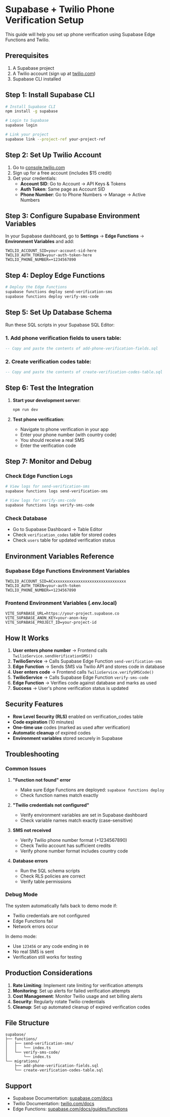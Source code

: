 # Supabase + Twilio Phone Verification Setup

This guide will help you set up phone verification using Supabase Edge Functions and Twilio.

## Prerequisites

1. A Supabase project
2. A Twilio account (sign up at [twilio.com](https://www.twilio.com))
3. Supabase CLI installed

## Step 1: Install Supabase CLI

```bash
# Install Supabase CLI
npm install -g supabase

# Login to Supabase
supabase login

# Link your project
supabase link --project-ref your-project-ref
```

## Step 2: Set Up Twilio Account

1. Go to [console.twilio.com](https://console.twilio.com)
2. Sign up for a free account (includes $15 credit)
3. Get your credentials:
   - **Account SID**: Go to Account → API Keys & Tokens
   - **Auth Token**: Same page as Account SID
   - **Phone Number**: Go to Phone Numbers → Manage → Active Numbers

## Step 3: Configure Supabase Environment Variables

In your Supabase dashboard, go to **Settings** → **Edge Functions** → **Environment Variables** and add:

```
TWILIO_ACCOUNT_SID=your-account-sid-here
TWILIO_AUTH_TOKEN=your-auth-token-here
TWILIO_PHONE_NUMBER=+1234567890
```

## Step 4: Deploy Edge Functions

```bash
# Deploy the Edge Functions
supabase functions deploy send-verification-sms
supabase functions deploy verify-sms-code
```

## Step 5: Set Up Database Schema

Run these SQL scripts in your Supabase SQL Editor:

### 1. Add phone verification fields to users table:
```sql
-- Copy and paste the contents of add-phone-verification-fields.sql
```

### 2. Create verification codes table:
```sql
-- Copy and paste the contents of create-verification-codes-table.sql
```

## Step 6: Test the Integration

1. **Start your development server**:
   ```bash
   npm run dev
   ```

2. **Test phone verification**:
   - Navigate to phone verification in your app
   - Enter your phone number (with country code)
   - You should receive a real SMS
   - Enter the verification code

## Step 7: Monitor and Debug

### Check Edge Function Logs
```bash
# View logs for send-verification-sms
supabase functions logs send-verification-sms

# View logs for verify-sms-code
supabase functions logs verify-sms-code
```

### Check Database
- Go to Supabase Dashboard → Table Editor
- Check `verification_codes` table for stored codes
- Check `users` table for updated verification status

## Environment Variables Reference

### Supabase Edge Functions Environment Variables
```
TWILIO_ACCOUNT_SID=ACxxxxxxxxxxxxxxxxxxxxxxxxxxxxxxxx
TWILIO_AUTH_TOKEN=your-auth-token
TWILIO_PHONE_NUMBER=+1234567890
```

### Frontend Environment Variables (.env.local)
```env
VITE_SUPABASE_URL=https://your-project.supabase.co
VITE_SUPABASE_ANON_KEY=your-anon-key
VITE_SUPABASE_PROJECT_ID=your-project-id
```

## How It Works

1. **User enters phone number** → Frontend calls `TwilioService.sendVerificationSMS()`
2. **TwilioService** → Calls Supabase Edge Function `send-verification-sms`
3. **Edge Function** → Sends SMS via Twilio API and stores code in database
4. **User enters code** → Frontend calls `TwilioService.verifySMSCode()`
5. **TwilioService** → Calls Supabase Edge Function `verify-sms-code`
6. **Edge Function** → Verifies code against database and marks as used
7. **Success** → User's phone verification status is updated

## Security Features

- **Row Level Security (RLS)** enabled on verification_codes table
- **Code expiration** (10 minutes)
- **One-time use** codes (marked as used after verification)
- **Automatic cleanup** of expired codes
- **Environment variables** stored securely in Supabase

## Troubleshooting

### Common Issues

1. **"Function not found" error**
   - Make sure Edge Functions are deployed: `supabase functions deploy`
   - Check function names match exactly

2. **"Twilio credentials not configured"**
   - Verify environment variables are set in Supabase dashboard
   - Check variable names match exactly (case-sensitive)

3. **SMS not received**
   - Verify Twilio phone number format (+1234567890)
   - Check Twilio account has sufficient credits
   - Verify phone number format includes country code

4. **Database errors**
   - Run the SQL schema scripts
   - Check RLS policies are correct
   - Verify table permissions

### Debug Mode

The system automatically falls back to demo mode if:
- Twilio credentials are not configured
- Edge Functions fail
- Network errors occur

In demo mode:
- Use `123456` or any code ending in `00`
- No real SMS is sent
- Verification still works for testing

## Production Considerations

1. **Rate Limiting**: Implement rate limiting for verification attempts
2. **Monitoring**: Set up alerts for failed verification attempts
3. **Cost Management**: Monitor Twilio usage and set billing alerts
4. **Security**: Regularly rotate Twilio credentials
5. **Cleanup**: Set up automated cleanup of expired verification codes

## File Structure

```
supabase/
├── functions/
│   ├── send-verification-sms/
│   │   └── index.ts
│   └── verify-sms-code/
│       └── index.ts
└── migrations/
    ├── add-phone-verification-fields.sql
    └── create-verification-codes-table.sql
```

## Support

- Supabase Documentation: [supabase.com/docs](https://supabase.com/docs)
- Twilio Documentation: [twilio.com/docs](https://www.twilio.com/docs)
- Edge Functions: [supabase.com/docs/guides/functions](https://supabase.com/docs/guides/functions)
